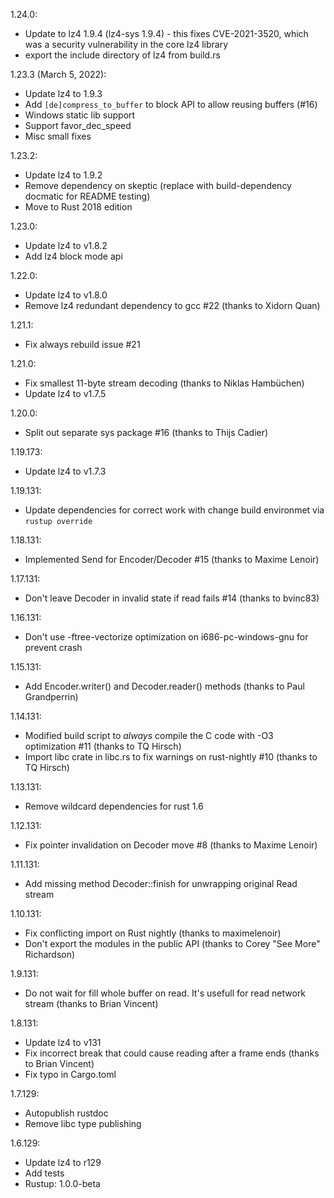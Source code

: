 
1.24.0:
 * Update to lz4 1.9.4 (lz4-sys 1.9.4) - this fixes CVE-2021-3520, which was a security vulnerability in the core lz4 library
 * export the include directory of lz4 from build.rs

1.23.3 (March 5, 2022):
* Update lz4 to 1.9.3
* Add `[de]compress_to_buffer` to block API to allow reusing buffers (#16)
* Windows static lib support
* Support favor_dec_speed
* Misc small fixes

1.23.2:
 * Update lz4 to 1.9.2
 * Remove dependency on skeptic (replace with build-dependency docmatic for     README testing)
 * Move to Rust 2018 edition

1.23.0:
 * Update lz4 to v1.8.2
 * Add lz4 block mode api

1.22.0:

 * Update lz4 to v1.8.0
 * Remove lz4 redundant dependency to gcc #22 (thanks to Xidorn Quan)

1.21.1:

 * Fix always rebuild issue #21

1.21.0:

 * Fix smallest 11-byte stream decoding (thanks to Niklas Hambüchen)
 * Update lz4 to v1.7.5

1.20.0:

 * Split out separate sys package #16 (thanks to Thijs Cadier)

1.19.173:

 * Update lz4 to v1.7.3

1.19.131:

 * Update dependencies for correct work with change build environmet via `rustup override`

1.18.131:

 * Implemented Send for Encoder/Decoder #15 (thanks to Maxime Lenoir)

1.17.131:

 * Don't leave Decoder in invalid state if read fails #14 (thanks to bvinc83)

1.16.131:

 * Don't use -ftree-vectorize optimization on i686-pc-windows-gnu for prevent crash

1.15.131:

 * Add Encoder.writer() and Decoder.reader() methods (thanks to Paul Grandperrin)

1.14.131:

 * Modified build script to *always* compile the C code with -O3 optimization #11 (thanks to TQ Hirsch)
 * Import libc crate in libc.rs to fix warnings on rust-nightly #10 (thanks to TQ Hirsch)

1.13.131:

 * Remove wildcard dependencies for rust 1.6

1.12.131:

 * Fix pointer invalidation on Decoder move #8 (thanks to Maxime Lenoir)

1.11.131:

 * Add missing method Decoder::finish for unwrapping original Read stream

1.10.131:

 * Fix conflicting import on Rust nightly (thanks to maximelenoir)
 * Don't export the modules in the public API (thanks to Corey "See More" Richardson)

1.9.131:

 * Do not wait for fill whole buffer on read. It's usefull for read network stream (thanks to Brian Vincent)

1.8.131:

 * Update lz4 to v131
 * Fix incorrect break that could cause reading after a frame ends (thanks to Brian Vincent)
 * Fix typo in Cargo.toml

1.7.129:

 * Autopublish rustdoc
 * Remove libc type publishing

1.6.129:

 * Update lz4 to r129
 * Add tests
 * Rustup: 1.0.0-beta
